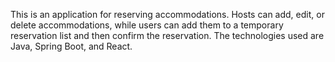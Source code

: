 This is an application for reserving accommodations. Hosts can add, edit, or delete accommodations, while users can add them to a temporary reservation list and then confirm the reservation. The technologies used are Java, Spring Boot, and React.
